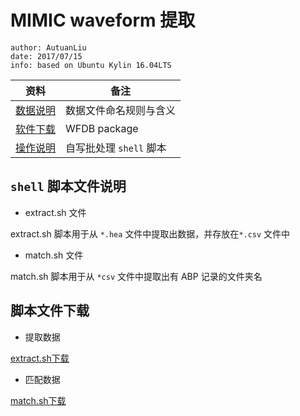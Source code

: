 # MIMIC waveform 提取
```
author: AutuanLiu
date: 2017/07/15
info: based on Ubuntu Kylin 16.04LTS
```

资料 | 备注
--- | ---
[数据说明][1] | 数据文件命名规则与含义
[软件下载][3] | WFDB package
[操作说明][2] | 自写批处理 `shell` 脚本

## `shell` 脚本文件说明
* extract.sh 文件

extract.sh 脚本用于从 `*.hea` 文件中提取出数据，并存放在`*.csv` 文件中
* match.sh 文件

match.sh 脚本用于从 `*csv` 文件中提取出有 ABP 记录的文件夹名

## 脚本文件下载
* 提取数据

[extract.sh下载][4]

* 匹配数据

[match.sh下载][5]


[1]:https://physionet.org/physiobank/database/mimic2wdb/matched/
[2]:https://physionet.org/faq.shtml
[3]:https://www.physionet.org/physiotools/wfdb.shtml
[4]:http://ooccr4mhp.bkt.clouddn.com/shell/extract.sh
[5]:http://ooccr4mhp.bkt.clouddn.com/shell/match.sh